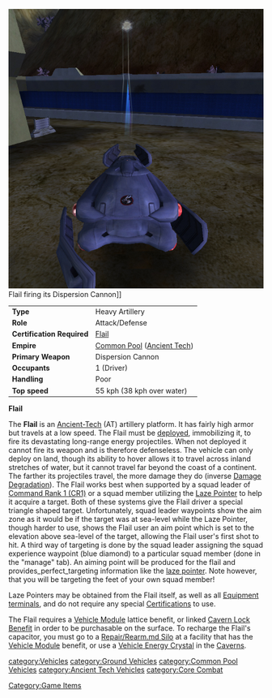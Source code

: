 ![](../images/FlailPicture.jpg "fig:FlailPicture.jpg") Flail firing its Dispersion
Cannon\]\]

|                            |                                                                       |
| -------------------------- | --------------------------------------------------------------------- |
| **Type**                   | Heavy Artillery                                                       |
| **Role**                   | Attack/Defense                                                        |
| **Certification Required** | [Flail](<Flail_(Certification)>)                                      |
| **Empire**                 | [Common Pool](../terminology/Common_Pool.md) ([Ancient Tech](../terminology/Ancient_Technology.md)) |
| **Primary Weapon**         | Dispersion Cannon                                                     |
| **Occupants**              | 1 (Driver)                                                            |
| **Handling**               | Poor                                                                  |
| **Top speed**              | 55 kph (38 kph over water)                                            |

**Flail**

The **Flail** is an [Ancient-Tech](../terminology/Ancient_Technology.md) (AT)
artillery platform. It has fairly high armor but travels at a low speed.
The Flail must be [deployed](../terminology/Deploy.md), immobilizing it, to
fire its devastating long-range energy projectiles. When not deployed it
cannot fire its weapon and is therefore defenseless. The vehicle can
only deploy on land, though its ability to hover allows it to travel
across inland stretches of water, but it cannot travel far beyond the
coast of a continent. The farther its projectiles travel, the more
damage they do (inverse [Damage
Degradation](../terminology/Damage_Degradation.md)). The Flail works best when
supported by a squad leader of [Command Rank 1
(CR1)](../terminology/Command_Rank.md) or a squad member utilizing the [Laze
Pointer](../weapons/Laze_Pointer.md) to help it acquire a target. Both of
these systems give the Flail driver a special triangle shaped target.
Unfortunately, squad leader waypoints show the aim zone as it would be
if the target was at sea-level while the Laze Pointer, though harder to
use, shows the Flail user an aim point which is set to the elevation
above sea-level of the target, allowing the Flail user's first shot to
hit. A third way of targeting is done by the squad leader assigning the
squad experience waypoint (blue diamond) to a particular squad member
(done in the "manage" tab). An aiming point will be produced for the
flail and provides_perfect_targeting information like the [laze
pointer](laze_pointer.md). Note however, that you will be
targeting the feet of your own squad member!

Laze Pointers may be obtained from the Flail itself, as well as all
[Equipment terminals](Equipment_Terminal.md), and do not require
any special [Certifications](../certifications/Certifications.md) to use.

The Flail requires a [Vehicle Module](../etc/Vehicle_Module.md) lattice
benefit, or linked [Cavern Lock Benefit](../etc/Cavern_Lock.md) in
order to be purchasable on the surface. To recharge the Flail's
capacitor, you must go to a [Repair/Rearm.md
Silo](Repair_Rearm_Silo.md) at a facility that has the [Vehicle
Module](../etc/Vehicle_Module.md) benefit, or use a [Vehicle Energy
Crystal](../terminology/Vehicle_Energy_Crystal.md) in the
[Caverns](../locations/Caverns.md).

[category:Vehicles](category:Vehicles.md) [category:Ground
Vehicles](category:Ground_Vehicles.md) [category:Common Pool
Vehicles](category:Common_Pool_Vehicles.md) [category:Ancient
Tech Vehicles](category:Ancient_Tech_Vehicles.md) [category:Core
Combat](category:Core_Combat.md)

[Category:Game Items](Category:Game_Items.md)

